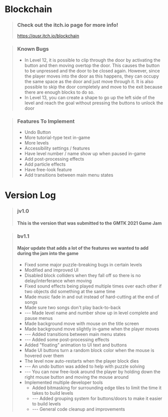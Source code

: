 # Blockchain
> ### Check out the itch.io page for more info!
> https://qusr.itch.io/blockchain

> ### Known Bugs
> - In Level 12, it is possible to clip through the door by activating the button and then moving overtop the door. This causes the button to be unpressed and the door to be closed again. However, since the player moves into the door as this happens, they can occupy the same space as the door and just move through it. It is also possible to skip the door completely and move to the exit because there are enough blocks to do so.
> - In Level 13, you can create a shape to go up the left side of the level and reach the goal without pressing the buttons to unlock the door

> ### Features To Implement
> - Undo Button
> - More tutorial-type text in-game
> - More levels
> - Accessibility settings / features
> - Have level number / name show up when paused in-game
> - Add post-processing effects
> - Add particle effects
> - Have free-look feature
> - Add transitions between main menu states

# Version Log
> ### jv1.0
> #### This is the version that was submitted to the GMTK 2021 Game Jam

> ### bv1.1
> #### Major update that adds a lot of the features we wanted to add during the jam into the game
> - Fixed some major puzzle-breaking bugs in certain levels
> - Modified and improved UI
> - Disabled block colliders when they fall off so there is no delay/interferance when moving
> - Fixed sound effects being played multiple times over each other if two objects did something at the same time
> - Made music fade in and out instead of hard-cutting at the end of songs
> - Made sure two songs don't play back-to-back
> - --- Made level name and number show up in level complete and pause menus
> - Made background move with mouse on the title screen
> - Made background move slightly in-game when the player moves
> - --- Added transitions between main menu states
> - --- Added some post-processing effects
> - Added "floating" animation to UI text and buttons
> - Made UI buttons turn a random block color when the mouse is hovered over them
> - The level now auto-restarts when the player block dies
> - --- An undo button was added to help with puzzle solving
> - --- You can now free-look around the player by holding down the right mouse button and moving the mouse around
> - Implemented multiple developer tools
>	- Added bitmasking for surrounding edge tiles to limit the time it takes to build levels
>	- --- Added grouping system for buttons/doors to make it easier to build levels
>	- --- General code cleanup and improvements